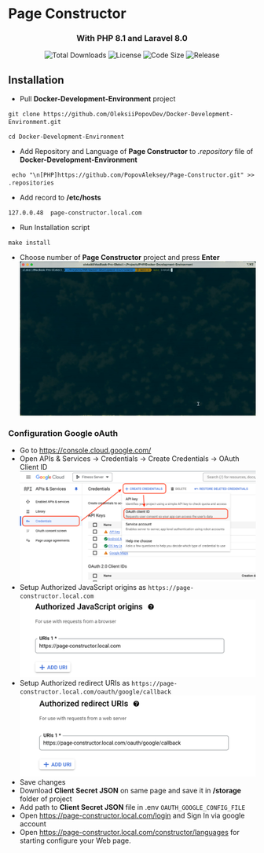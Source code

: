 # Page Constructor

<h3 align="center">With PHP 8.1 and Laravel 8.0</h3>

<p align="center">
<img src="https://img.shields.io/github/downloads/PopovAleksey/Page-Constructor/total" alt="Total Downloads">
<img src="https://img.shields.io/github/license/PopovAleksey/Page-Constructor" alt="License">
<img src="https://img.shields.io/github/languages/code-size/PopovAleksey/Page-Constructor" alt="Code Size">
<img src="https://img.shields.io/github/v/release/PopovAleksey/Page-Constructor" alt="Release">
</p>

## Installation
 * Pull **Docker-Development-Environment** project
```shell
git clone https://github.com/OleksiiPopovDev/Docker-Development-Environment.git
```
```shell
cd Docker-Development-Environment
```
 * Add Repository and Language of **Page Constructor** to _.repository_ file of **Docker-Development-Environment**
```shell
 echo "\n[PHP]https://github.com/PopovAleksey/Page-Constructor.git" >> .repositories
```
 * Add record to **/etc/hosts**
```
127.0.0.48	page-constructor.local.com
```
 * Run Installation script
```shell
make install
```
 * Choose number of **Page Constructor** project and press **Enter**
![installationExample.gif](doc/installationExample.gif)
### Configuration Google oAuth
 * Go to https://console.cloud.google.com/
 * Open APIs & Services -> Credentials -> Create Credentials -> OAuth Client ID
![GoogleAuthCredentials.png](doc/GoogleAuthCredentials.png)
 * Setup Authorized JavaScript origins as ```https://page-constructor.local.com```
![GoogleAuthSetupURi.png](doc/GoogleAuthSetupURi.png)
 * Setup Authorized redirect URIs as ```https://page-constructor.local.com/oauth/google/callback```
![GoogleAuthCallback.png](doc/GoogleAuthCallback.png)
 * Save changes
 * Download **Client Secret JSON** on same page and save it in **/storage** folder of project
 * Add path to **Client Secret JSON** file in .env ```OAUTH_GOOGLE_CONFIG_FILE```
 * Open https://page-constructor.local.com/login and Sign In via google account
 * Open https://page-constructor.local.com/constructor/languages for starting configure your Web page.
